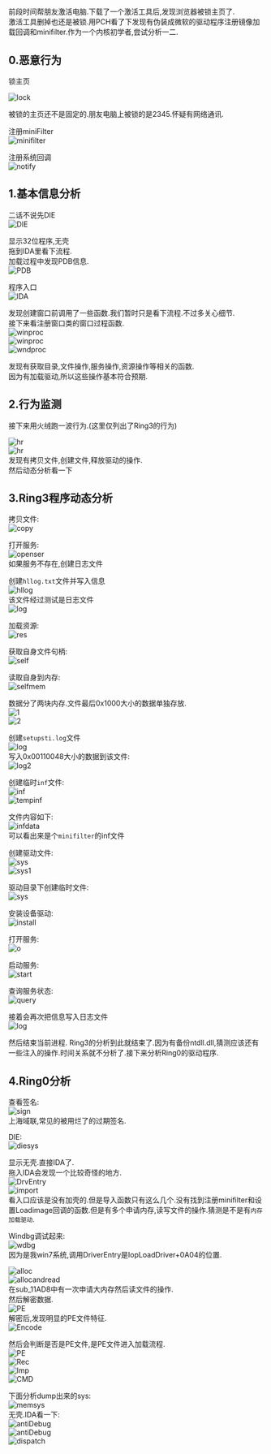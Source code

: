 # 

前段时间帮朋友激活电脑.下载了一个激活工具后,发现浏览器被锁主页了.\
激活工具删掉也还是被锁.用PCH看了下发现有伪装成微软的驱动程序注册镜像加载回调和minifilter.作为一个内核初学者,尝试分析一二.

## 0.恶意行为

锁主页

![lock](img/lock.png)

被锁的主页还不是固定的.朋友电脑上被锁的是2345.怀疑有网络通讯.

注册miniFilter\
![minifilter](img/minifilter.png)

注册系统回调\
![notify](img/notify.png)

## 1.基本信息分析

二话不说先DIE\
![DIE](img/DIE.png)

显示32位程序,无壳\
拖到IDA里看下流程.\
加载过程中发现PDB信息.\
![PDB](img/PDB.png)

程序入口\
![IDA](img/IDA.png)

发现创建窗口前调用了一些函数.我们暂时只是看下流程.不过多关心细节.\
接下来看注册窗口类的窗口过程函数.\
![winproc](img/Wndproc.png)\
![winproc](img/Wnd.png)\
![wndproc](img/Wndproc3.png)

发现有获取目录,文件操作,服务操作,资源操作等相关的函数.\
因为有加载驱动,所以这些操作基本符合预期.

## 2.行为监测

接下来用火绒跑一波行为.(这里仅列出了Ring3的行为)

![hr](img/hr.png)\
![hr](img/2019-06-04-04-25-26.png)\
发现有拷贝文件,创建文件,释放驱动的操作.\
然后动态分析看一下

## 3.Ring3程序动态分析

拷贝文件:\
![copy](img/copy.png)

打开服务:\
![openser](img/openser.png)\
如果服务不存在,创建日志文件

创建`hllog.txt`文件并写入信息\
![hllog](img/hllog.png)\
该文件经过测试是日志文件\
![log](img/log.png)

加载资源:\
![res](img/res.png)

获取自身文件句柄:\
![self](img/self.png)

读取自身到内存:\
![selfmem](img/selftomem.png)

数据分了两块内存.文件最后0x1000大小的数据单独存放.\
![1](img/block1.png)\
![2](img/block2.png)

创建`setupsti.log`文件\
![log](img/logfile.png)\
写入0x00110048大小的数据到该文件:\
![log2](img/tologfile.png)

创建临时`inf`文件:\
![inf](img/inf.png)\
![tempinf](img/temp_inf.png)

文件内容如下:\
![infdata](img/inf_.png)\
可以看出来是个`minifilter`的inf文件

创建驱动文件:\
![sys](img/sys.png)\
![sys1](img/sysfile.png)

驱动目录下创建临时文件:\
![sys](img/systemp.png)

安装设备驱动:\
![install](img/install.png)

打开服务:\
![o](img/2019-06-07-21-05-31.png)

启动服务:\
![start](img/start.png)

查询服务状态:\
![query](img/query.png)

接着会再次把信息写入日志文件\
![log](img/log3.png)

然后结束当前进程.
Ring3的分析到此就结束了.因为有备份ntdll.dll,猜测应该还有一些注入的操作.时间关系就不分析了.接下来分析Ring0的驱动程序.

## 4.Ring0分析

查看签名:\
![sign](img/sign.png)\
上海域联,常见的被用烂了的过期签名.

DIE:\
![diesys](img/diesys.png)

显示无壳.直接IDA了.\
拖入IDA会发现一个比较奇怪的地方.\
![DrvEntry](img/Entry.png)\
![import](img/import.png)\
看入口应该是没有加壳的.但是导入函数只有这么几个.没有找到注册minifilter和设置Loadimage回调的函数.但是有多个申请内存,读写文件的操作.猜测是不是有`内存加载驱动`.


Windbg调试起来:\
![wdbg](img/windbg.png)\
因为是我win7系统,调用DriverEntry是IopLoadDriver+0A04的位置.

![alloc](img/alloc.png)\
![allocandread](img/allocReadFile.png)\
在sub_11AD8中有一次申请大内存然后读文件的操作.\
然后解密数据.\
![PE](img/PEBuffer.png)\
解密后,发现明显的PE文件特征.\
![Encode](img/Encode.png)

然后会判断是否是PE文件,是PE文件进入加载流程.\
![PE](img/PE_Load.png)\
![Rec](img/REC.png)\
![Imp](img/ImportTab.png)\
![CMD](img/CMD.png)

下面分析dump出来的sys:\
![memsys](img/memsys.png)\
无壳.IDA看一下:\
![antiDebug](img/antiDebug.png)\
![antiDebug](img/antiDebug.png)\
![dispatch](img/Dispatch.png)